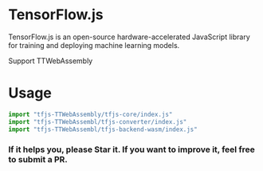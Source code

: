 # TensorFlow.js

TensorFlow.js is an open-source hardware-accelerated JavaScript library for
training and deploying machine learning models.

Support TTWebAssembly

# Usage
```js
import "tfjs-TTWebAssembly/tfjs-core/index.js"
import "tfjs-TTWebAssembl/tfjs-converter/index.js"
import "tfjs-TTWebAssembl/tfjs-backend-wasm/index.js"
```
### If it helps you, please Star it. If you want to improve it, feel free to submit a PR.